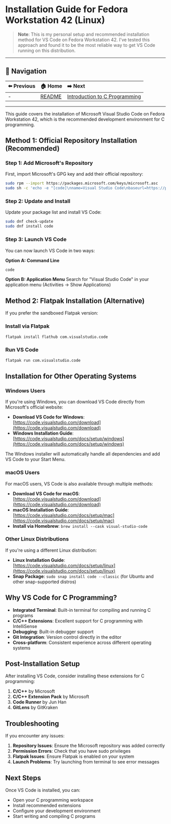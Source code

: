 # Installation Guide for Fedora Workstation 42 (Linux)

> **Note**: This is my personal setup and recommended installation method for VS Code on Fedora Workstation 42. I've tested this approach and found it to be the most reliable way to get VS Code running on this distribution.

---

## 🧭 **Navigation**
| ⬅️ Previous | 🏠 Home | ➡️ Next |
|:------------|:--------|:--------|
| - | [README](README.md) | [Introduction to C Programming](00_intro_to_c_programming.md) |

---

This guide covers the installation of Microsoft Visual Studio Code on Fedora Workstation 42, which is the recommended development environment for C programming.

## Method 1: Official Repository Installation (Recommended)

### Step 1: Add Microsoft's Repository

First, import Microsoft's GPG key and add their official repository:

```bash
sudo rpm --import https://packages.microsoft.com/keys/microsoft.asc
sudo sh -c 'echo -e "[code]\nname=Visual Studio Code\nbaseurl=https://packages.microsoft.com/yumrepos/vscode\nenabled=1\ngpgcheck=1\ngpgkey=https://packages.microsoft.com/keys/microsoft.asc" > /etc/yum.repos.d/vscode.repo'
```

### Step 2: Update and Install

Update your package list and install VS Code:

```bash
sudo dnf check-update
sudo dnf install code
```

### Step 3: Launch VS Code

You can now launch VS Code in two ways:

**Option A: Command Line**
```bash
code
```

**Option B: Application Menu**
Search for "Visual Studio Code" in your application menu (Activities → Show Applications)

## Method 2: Flatpak Installation (Alternative)

If you prefer the sandboxed Flatpak version:

### Install via Flatpak
```bash
flatpak install flathub com.visualstudio.code
```

### Run VS Code
```bash
flatpak run com.visualstudio.code
```

## Installation for Other Operating Systems

### Windows Users
If you're using Windows, you can download VS Code directly from Microsoft's official website:
- **Download VS Code for Windows**: [https://code.visualstudio.com/download](https://code.visualstudio.com/download)
- **Windows Installation Guide**: [https://code.visualstudio.com/docs/setup/windows](https://code.visualstudio.com/docs/setup/windows)

The Windows installer will automatically handle all dependencies and add VS Code to your Start Menu.

### macOS Users
For macOS users, VS Code is also available through multiple methods:
- **Download VS Code for macOS**: [https://code.visualstudio.com/download](https://code.visualstudio.com/download)
- **macOS Installation Guide**: [https://code.visualstudio.com/docs/setup/mac](https://code.visualstudio.com/docs/setup/mac)
- **Install via Homebrew**: `brew install --cask visual-studio-code`

### Other Linux Distributions
If you're using a different Linux distribution:
- **Linux Installation Guide**: [https://code.visualstudio.com/docs/setup/linux](https://code.visualstudio.com/docs/setup/linux)
- **Snap Package**: `sudo snap install code --classic` (for Ubuntu and other snap-supported distros)

## Why VS Code for C Programming?

- **Integrated Terminal**: Built-in terminal for compiling and running C programs
- **C/C++ Extensions**: Excellent support for C programming with IntelliSense
- **Debugging**: Built-in debugger support
- **Git Integration**: Version control directly in the editor
- **Cross-platform**: Consistent experience across different operating systems

## Post-Installation Setup

After installing VS Code, consider installing these extensions for C programming:

1. **C/C++** by Microsoft
2. **C/C++ Extension Pack** by Microsoft
3. **Code Runner** by Jun Han
4. **GitLens** by GitKraken

## Troubleshooting

If you encounter any issues:

1. **Repository Issues**: Ensure the Microsoft repository was added correctly
2. **Permission Errors**: Check that you have sudo privileges
3. **Flatpak Issues**: Ensure Flatpak is enabled on your system
4. **Launch Problems**: Try launching from terminal to see error messages

## Next Steps

Once VS Code is installed, you can:
- Open your C programming workspace
- Install recommended extensions
- Configure your development environment
- Start writing and compiling C programs
